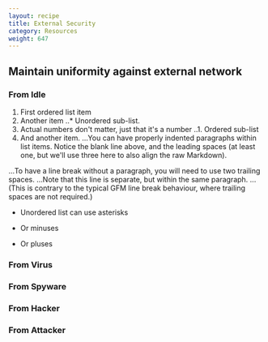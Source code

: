 ```yaml
---
layout: recipe
title: External Security
category: Resources
weight: 647
---
```


## Maintain uniformity against external network

### From Idle
1. First ordered list item
2. Another item
..* Unordered sub-list. 
1. Actual numbers don't matter, just that it's a number
..1. Ordered sub-list
4. And another item.
...You can have properly indented paragraphs within list items. Notice the blank line above, and the leading spaces (at least one, but we'll use three here to also align the raw Markdown).

...To have a line break without a paragraph, you will need to use two trailing spaces.
...Note that this line is separate, but within the same paragraph.
...(This is contrary to the typical GFM line break behaviour, where trailing spaces are not required.)

* Unordered list can use asterisks
- Or minuses
+ Or pluses
### From Virus

### From Spyware

### From Hacker

### From Attacker
